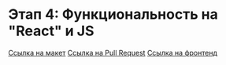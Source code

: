 # Этап 4: Функциональность на "React" и JS

[Ссылка на макет](https://disk.yandex.ru/d/LQDIs5A2cF1HDQ)
[Ссылка на Pull Request](https://github.com/olegpastukhov/movies-explorer-frontend/pull/5)
[Ссылка на фронтенд](https://diploma.pastukhovoa.ru/)